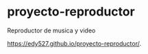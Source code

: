 # proyecto-reproductor
Reproductor de musica y video

https://edy527.github.io/proyecto-reproductor/.
